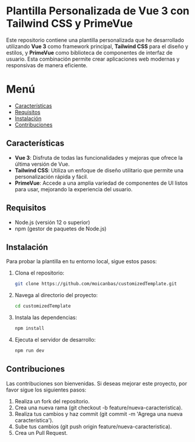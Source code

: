 # Plantilla Personalizada de Vue 3 con Tailwind CSS y PrimeVue

Este repositorio contiene una plantilla personalizada que he desarrollado utilizando **Vue 3** como framework principal, **Tailwind CSS** para el diseño y estilos, y **PrimeVue** como biblioteca de componentes de interfaz de usuario. Esta combinación permite crear aplicaciones web modernas y responsivas de manera eficiente.

# Menú

- [Características](#características)
- [Requisitos](#requisitos)
- [Instalación](#instalación)
- [Contribuciones](#contribuciones)

## Características

- **Vue 3**: Disfruta de todas las funcionalidades y mejoras que ofrece la última versión de Vue.
- **Tailwind CSS**: Utiliza un enfoque de diseño utilitario que permite una personalización rápida y fácil.
- **PrimeVue**: Accede a una amplia variedad de componentes de UI listos para usar, mejorando la experiencia del usuario.

## Requisitos

- Node.js (versión 12 o superior)
- npm (gestor de paquetes de Node.js)

## Instalación

Para probar la plantilla en tu entorno local, sigue estos pasos:

1. Clona el repositorio:

   ```bash
   git clone https://github.com/moicanbas/customizedTemplate.git
   ```

2. Navega al directorio del proyecto:

   ```bash
   cd customizedTemplate
   ```

3. Instala las dependencias:

   ```bash
   npm install
   ```

4. Ejecuta el servidor de desarrollo:
   ```bash
   npm run dev
   ```

## Contribuciones

Las contribuciones son bienvenidas. Si deseas mejorar este proyecto, por favor sigue los siguientes pasos:

1. Realiza un fork del repositorio.
2. Crea una nueva rama (git checkout -b feature/nueva-caracteristica).
3. Realiza tus cambios y haz commit (git commit -m 'Agrega una nueva característica').
4. Sube tus cambios (git push origin feature/nueva-caracteristica).
5. Crea un Pull Request.
